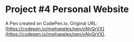 # Project #4 Personal Website

A Pen created on CodePen.io. Original URL: [https://codepen.io/mwhapeles/pen/oNyQrVX](https://codepen.io/mwhapeles/pen/oNyQrVX).

